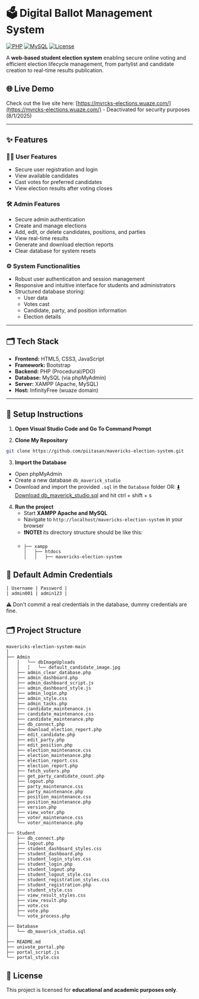 # 🗳️ Digital Ballot Management System

[![PHP](https://img.shields.io/badge/PHP-7.4%2B-blue?logo=php)](https://www.php.net/)
[![MySQL](https://img.shields.io/badge/MySQL-5.7%2B-orange?logo=mysql)](https://www.mysql.com/)
[![License](https://img.shields.io/badge/License-Academic-lightgrey)](#license)

A **web-based student election system** enabling secure online voting and efficient election lifecycle management, from partylist and candidate creation to real-time results publication.

## 🌐 Live Demo

Check out the live site here: [https://mvrcks-elections.wuaze.com/](https://mvrcks-elections.wuaze.com/) - Deactivated for security purposes (8/1/2025)

---

## ✨ **Features**

### 🧑‍🎓 **User Features**
- Secure user registration and login
- View available candidates
- Cast votes for preferred candidates
- View election results after voting closes

### 🛠️ **Admin Features**
- Secure admin authentication
- Create and manage elections
- Add, edit, or delete candidates, positions, and parties
- View real-time results
- Generate and download election reports
- Clear database for system resets

### ⚙️ **System Functionalities**
- Robust user authentication and session management
- Responsive and intuitive interface for students and administrators
- Structured database storing:
  - User data
  - Votes cast
  - Candidate, party, and position information
  - Election details

---

## 🗂️ **Tech Stack**

- **Frontend:** HTML5, CSS3, JavaScript
- **Framework:** Bootstrap
- **Backend:** PHP (Procedural/PDO)
- **Database:** MySQL (via phpMyAdmin)
- **Server:** XAMPP (Apache, MySQL)
- **Host:** InfinityFree (wuaze domain)

---

## 🚀 **Setup Instructions**

1. **Open Visual Studio Code and Go To Command Prompt**
   
3. **Clone My Repository**
```bash
git clone https://github.com/piitasan/mavericks-election-system.git
```

3. **Import the Database**
- Open phpMyAdmin
- Create a new database ```db_maverick_studio```
- Download and import the provided ```.sql``` in the ```Database``` folder OR:
[⬇️ Download db_maverick_studio.sql](./Database/db_maverick_studio.sql) and hit ctrl + shift + s

4. **Run the project**
    - Start **XAMPP Apache and MySQL**
    - Navigate to `http://localhost/mavericks-election-system` in your browser
    - **❗NOTE❗** its directory structure should be like this:
    - ```
      ├── xampp
      │   ├── htdocs
      │   │   ├── mavericks-election-system
      ```

## 🔑 Default Admin Credentials
```
| Username | Password |
| admin001 | admin123 |
```
 ⚠️ Don't commit a real credentials in the database, dummy credentials are fine.


## 🗂️ **Project Structure**

```
mavericks-election-system-main
│
├── Admin
│   │   └── dbImageUploads
│   │   │   └── default_candidate_image.jpg
│   ├── admin_clear_database.php
│   ├── admin_dashboard.php
│   ├── admin_dashboard_script.js
│   ├── admin_dashboard_style.js
│   ├── admin_login.php
│   ├── admin_style.css
│   ├── admin_tasks.php
│   ├── candidate_maintenance.js
│   ├── candidate_maintenance.css
│   ├── candidate_maintenance.php
│   ├── db_connect.php
│   ├── download_election_report.php
│   ├── edit_candidate.php
│   ├── edit_party.php
│   ├── edit_position.php
│   ├── election_maintenance.css
│   ├── election_maintenance.php
│   ├── election_report.css
│   ├── election_report.php
│   ├── fetch_voters.php
│   ├── get_party_candidate_count.php
│   ├── logout.php
│   ├── party_maintenance.css
│   ├── party_maintenance.php
│   ├── position_maintenance.css
│   ├── position_maintenance.php
│   ├── version.php
│   ├── view_voter.php
│   ├── voter_maintenance.css
│   └── voter_maintenance.php
│
├── Student
│   ├── db_connect.php
│   ├── logout.php
│   ├── student_dashboard_styles.css
│   ├── student_dashboard.php
│   ├── student_login_styles.css
│   ├── student_login.php
│   ├── student_logout.php
│   ├── student_logout_style.css
│   ├── student_registration_styles.css
│   ├── student_registration.php
│   ├── student_style.css
│   ├── view_result_styles.css
│   ├── view_result.php
│   ├── vote.css
│   ├── vote.php
│   └── vote_process.php
│
├── Database
│   └── db_maverick_studio.sql
│
├── README.md
├── univote_portal.php
├── portal_script.js
└── portal_style.css
```

## 📄 **License**

This project is licensed for **educational and academic purposes only**.
